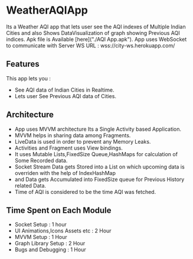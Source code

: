 # WeatherAQIApp
Its a Weather AQI app that lets user see the AQI indexes of Multiple Indian Cities and
also Shows DataVisualization of graph showing Previous AQI indices.
Apk file is Available [here]("./AQI App.apk").
App uses WebSocket to communicate with Server
WS URL : wss://city-ws.herokuapp.com/

## Features
This app lets you :
- See AQI data of Indian Cities in Realtime.
- Lets user See Previous AQI data of Cities.

## Architecture
- App uses MVVM architecture Its a Single Activity based Application.
- MVVM helps in sharing data among Fragments.
- LiveData is used in order to prevent any Memory Leaks.
- Activities and Fragment uses View bindings.
- It uses Mutable Lists,FixedSize Queue,HashMaps for calculation of Some Recorded data.
- Socket Stream Data gets Stored into a List on which upcoming data is overriden with the help of IndexHashMap
- and Data gets Accumulated into FixedSize queue for Previous History related Data.
- Time of AQI is considered to be the time AQI was fetched.


## Time Spent on Each Module
- Socket Setup : 1 hour
- UI Animations,Icons Assets etc : 2 Hour
- MVVM Setup : 1 Hour
- Graph Library Setup : 2 Hour
- Bugs and Debugging : 1 Hour



